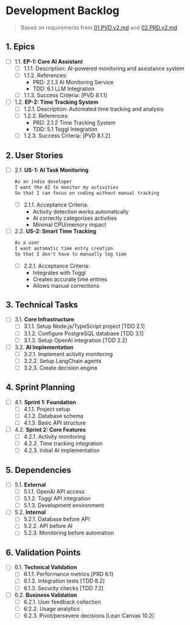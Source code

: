 # Development Backlog
> Based on requirements from [01.PVD.v2.md](./01.PVD.v2.md) and [02.PRD.v2.md](./02.PRD.v2.md)

## 1. Epics
- [ ] 1.1. **EP-1: Core AI Assistant**
  - [ ] 1.1.1. Description: AI-powered monitoring and assistance system
  - [ ] 1.1.2. References: 
    - PRD: 2.1.3 AI Monitoring Service
    - TDD: 6.1 LLM Integration
  - [ ] 1.1.3. Success Criteria: [PVD 8.1.1]

- [ ] 1.2. **EP-2: Time Tracking System**
  - [ ] 1.2.1. Description: Automated time tracking and analysis
  - [ ] 1.2.2. References:
    - PRD: 2.1.2 Time Tracking System
    - TDD: 5.1 Toggl Integration
  - [ ] 1.2.3. Success Criteria: [PVD 8.1.2]

## 2. User Stories
- [ ] 2.1. **US-1: AI Task Monitoring**
  ```markdown
  As an indie developer
  I want the AI to monitor my activities
  So that I can focus on coding without manual tracking
  ```
  - [ ] 2.1.1. Acceptance Criteria:
    - Activity detection works automatically
    - AI correctly categorizes activities
    - Minimal CPU/memory impact

- [ ] 2.2. **US-2: Smart Time Tracking**
  ```markdown
  As a user
  I want automatic time entry creation
  So that I don't have to manually log time
  ```
  - [ ] 2.2.1. Acceptance Criteria:
    - Integrates with Toggl
    - Creates accurate time entries
    - Allows manual corrections

## 3. Technical Tasks
- [ ] 3.1. **Core Infrastructure**
  - [ ] 3.1.1. Setup Node.js/TypeScript project [TDD 2.1]
  - [ ] 3.1.2. Configure PostgreSQL database [TDD 3.1]
  - [ ] 3.1.3. Setup OpenAI integration [TDD 2.2]

- [ ] 3.2. **AI Implementation**
  - [ ] 3.2.1. Implement activity monitoring
  - [ ] 3.2.2. Setup LangChain agents
  - [ ] 3.2.3. Create decision engine

## 4. Sprint Planning
- [ ] 4.1. **Sprint 1: Foundation**
  - [ ] 4.1.1. Project setup
  - [ ] 4.1.2. Database schema
  - [ ] 4.1.3. Basic API structure

- [ ] 4.2. **Sprint 2: Core Features**
  - [ ] 4.2.1. Activity monitoring
  - [ ] 4.2.2. Time tracking integration
  - [ ] 4.2.3. Initial AI implementation

## 5. Dependencies
- [ ] 5.1. **External**
  - [ ] 5.1.1. OpenAI API access
  - [ ] 5.1.2. Toggl API integration
  - [ ] 5.1.3. Development environment

- [ ] 5.2. **Internal**
  - [ ] 5.2.1. Database before API
  - [ ] 5.2.2. API before AI
  - [ ] 5.2.3. Monitoring before automation

## 6. Validation Points
- [ ] 6.1. **Technical Validation**
  - [ ] 6.1.1. Performance metrics [PRD 6.1]
  - [ ] 6.1.2. Integration tests [TDD 8.2]
  - [ ] 6.1.3. Security checks [TDD 7.2]

- [ ] 6.2. **Business Validation**
  - [ ] 6.2.1. User feedback collection
  - [ ] 6.2.2. Usage analytics
  - [ ] 6.2.3. Pivot/persevere decisions [Lean Canvas 10.2]
